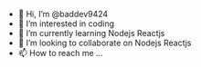 - 👋 Hi, I’m @baddev9424
- 👀 I’m interested in coding
- 🌱 I’m currently learning Nodejs Reactjs
- 💞️ I’m looking to collaborate on Nodejs Reactjs
- 📫 How to reach me ...

<!---
baddev9424/baddev9424 is a ✨ special ✨ repository because its `README.md` (this file) appears on your GitHub profile.
You can click the Preview link to take a look at your changes.
--->

